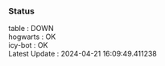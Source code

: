 ### Status


table : DOWN  
hogwarts : OK  
icy-bot : OK  
Latest Update : 2024-04-21 16:09:49.411238
